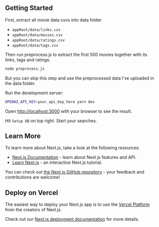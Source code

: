 ## Getting Started

First, extract all movie data csvs into data folder

- `appRoot/data/links.csv`
- `appRoot/data/movies.csv`
- `appRoot/data/ratings.csv`
- `appRoot/data/tags.csv`

Then run preprocess.js to extract the first 500 movies together with its links, tags and ratings.

```bash
node preprocess.js
```

But you can skip this step and use the preprocessed data I've uploaded in the data folder.

Run the development server:

```bash
OPENAI_API_KEY=your_api_key_here yarn dev
```

Open [http://localhost:3000](http://localhost:3000) with your browser to see the result.

Hit `Setup DB` on top right. Start your searches.

## Learn More

To learn more about Next.js, take a look at the following resources:

- [Next.js Documentation](https://nextjs.org/docs) - learn about Next.js features and API.
- [Learn Next.js](https://nextjs.org/learn) - an interactive Next.js tutorial.

You can check out [the Next.js GitHub repository](https://github.com/vercel/next.js) - your feedback and contributions are welcome!

## Deploy on Vercel

The easiest way to deploy your Next.js app is to use the [Vercel Platform](https://vercel.com/new?utm_medium=default-template&filter=next.js&utm_source=create-next-app&utm_campaign=create-next-app-readme) from the creators of Next.js.

Check out our [Next.js deployment documentation](https://nextjs.org/docs/app/building-your-application/deploying) for more details.
